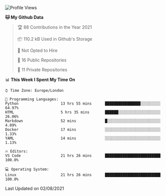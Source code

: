 <!--START_SECTION:waka-->
![Profile Views](http://img.shields.io/badge/Profile%20Views-0-blue)

**🐱 My Github Data** 

> 🏆 88 Contributions in the Year 2021
 > 
> 📦 110.2 kB Used in Github's Storage 
 > 
> 🚫 Not Opted to Hire
 > 
> 📜 16 Public Repositories 
 > 
> 🔑 11 Private Repositories  
 > 
📊 **This Week I Spent My Time On** 

```text
⌚︎ Time Zone: Europe/London

💬 Programming Languages: 
Python                   13 hrs 55 mins      ████████████████░░░░░░░░░   64.97% 
HTML                     5 hrs 35 mins       ██████░░░░░░░░░░░░░░░░░░░   26.06% 
Markdown                 52 mins             █░░░░░░░░░░░░░░░░░░░░░░░░   4.09% 
Docker                   17 mins             ░░░░░░░░░░░░░░░░░░░░░░░░░   1.33% 
YAML                     14 mins             ░░░░░░░░░░░░░░░░░░░░░░░░░   1.13%

🔥 Editors: 
VS Code                  21 hrs 26 mins      █████████████████████████   100.0%

💻 Operating System: 
Linux                    21 hrs 26 mins      █████████████████████████   100.0%

```


 Last Updated on 02/08/2021
<!--END_SECTION:waka-->